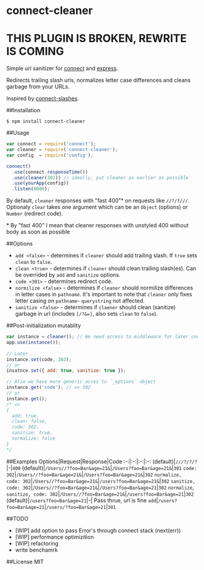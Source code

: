 # connect-cleaner
# THIS PLUGIN IS BROKEN, REWRITE IS COMING
Simple url sanitizer for [connect](https://github.com/senchalabs/connect) and [express](https://github.com/visionmedia/express).

Redirects trailing slash urls, normalizes letter case differences and cleans garbage from your URLs.

Inspired by [connect-slashes](https://github.com/avinoamr/connect-slashes).

##Installation

```
$ npm install connect-cleaner
```

##Usage
```javascript
var connect = require('connect');
var cleaner = require('connect-cleaner');
var config  = require('config');

connect()
  .use(connect.responseTime())
  .use(cleaner(302)) // ideally, put cleaner as earlier as possible
  .use(yourApp(config))
  .listen(8080);
```
By default, `cleaner` responses with "fast 400"* on requests like `//?/?///`. Optionaly `clear` takes one argument which can be an `Object` (options) or `Number` (redirect code).

\* By "fast 400" I mean that cleaner responses with unstyled 400 without body as soon as possible

##Options
- `add <false>` - determines if `cleaner` should add trailing slash. If `true` sets `clean` to `false`.
- `clean <true>` - determines if `cleaner` should clean trailing slash(es). Can be overrided by `add` and `sanitize` options.
- `code <301>` - determines redirect code.
- `normilize <false>` - determines if `cleaner` should normilize differences in letter cases in `pathname`. It's important to note that `cleaner` only fixes letter casing on `pathname`- `querystring` not affected.
- `sanitize <false>` - determines if `claener` should clean (sanitize) garbage in url (includes `[/?&=]`, also sets `clean` to `false`).

##Post-initialization mutablity
```javascript
var instance = cleaner(); // We need access to middleware for later configuring
app.use(instance());
  
// Later...
instance.set(code, 302);
// or
insatnce.set({ add: true, sanitize: true });

// Also we have more generic acces to `_options` object
instance.get('code'); // => 302
// or
instance.get();
/* =>
{
  add: true,
  clean: false,
  code: 302,
  sanitize: true,
  normalize: false
}
*/
```

##Examples
Options|Request|Response|Code
:-:|:-:|:-:|:-:
(default)|`///?/?/?`|-|`400`
(default)|`/Users//?foo=Bar&age=21&`|`/Users?foo=Bar&age=21&`|`301`
`code: 302`|`/Users//?foo=Bar&age=21&`|`/Users?foo=Bar&age=21&`|`302`
`normalize, code: 302`|`/Users//?foo=Bar&age=21&`|`/users?foo=Bar&age=21&`|`302`
`sanitize, code: 302`|`/Users//?foo=Bar&age=21&`|`/Users?foo=Bar&age=21`|`302`
`normalize`, `sanitize, code: 302`|`/Users//?foo=Bar&age=21&`|`/users?foo=Bar&age=21`|`302`
(default)|`/users?foo=Bar&age=21`|-| Pass thrue, url is fine
`add`|`/users?foo=Bar&age=21`|`/users/?foo=Bar&age=21`|`301`

##TODO
- [WIP] add option to pass Error's through connect stack (next(err))
- [WIP] performance optimizition
- [WIP] refactoring
- write benchamrk

##License
MIT
